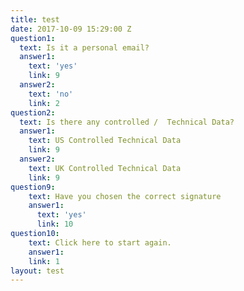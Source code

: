 ```yaml
---
title: test
date: 2017-10-09 15:29:00 Z
question1:
  text: Is it a personal email?
  answer1:
    text: 'yes'
    link: 9
  answer2:
    text: 'no'
    link: 2
question2:
  text: Is there any controlled /  Technical Data?
  answer1:
    text: US Controlled Technical Data
    link: 9
  answer2:
    text: UK Controlled Technical Data
    link: 9
question9:
    text: Have you chosen the correct signature
    answer1:
      text: 'yes'
      link: 10
question10:
    text: Click here to start again.
    answer1: 
    link: 1
layout: test
---
```


